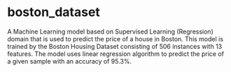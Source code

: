 # boston_dataset
A Machine Learning model based on Supervised Learning (Regression) domain that is used to predict the price of a house in Boston. This model is trained by the Boston Housing Dataset consisting of 506 instances with 13 features. The model uses linear regression algorithm to predict the price of a given sample with an accuracy of 95.3%.
